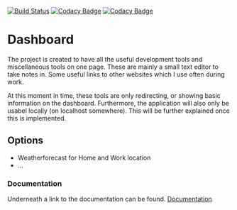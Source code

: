 [![Build Status](https://travis-ci.org/EvilAngel94/Dashboard.svg?branch=master)](https://travis-ci.org/EvilAngel94/Dashboard)
[![Codacy Badge](https://app.codacy.com/project/badge/Grade/764e12b0a8cf4cd3aa8a8b0f8d4c224d)](https://www.codacy.com/manual/michieldesmet1994/Dashboard?utm_source=github.com&amp;utm_medium=referral&amp;utm_content=EvilAngel94/Dashboard&amp;utm_campaign=Badge_Grade)
[![Codacy Badge](https://app.codacy.com/project/badge/Coverage/764e12b0a8cf4cd3aa8a8b0f8d4c224d)](https://www.codacy.com/manual/michieldesmet1994/Dashboard?utm_source=github.com&amp;utm_medium=referral&amp;utm_content=EvilAngel94/Dashboard&amp;utm_campaign=Badge_Coverage)
# Dashboard
The project is created to have all the useful development tools and miscellaneous tools on one page. 
These are mainly a small text editor to take notes in. Some useful links to other websites which I use often during work.

At this moment in time, these tools are only redirecting, or showing basic information on the dashboard. 
Furthermore, the application will also only be usabel locally (on localhost somewhere). This will be further explained once this is implemented.

## Options
- Weatherforecast for Home and Work location
- ...


### Documentation
Underneath a link to the documentation can be found.
[Documentation](https://docs.google.com/document/d/1vGZuTfVi3imIKocLeMz2skk_1D1S5_bUTREcNllLrcQ/edit?usp=sharing)
